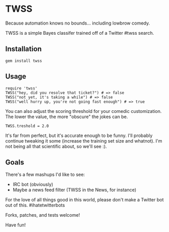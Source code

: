 TWSS
====

Because automation knows no bounds... including lowbrow comedy.

TWSS is a simple Bayes classifer trained off of a Twitter #twss search.

Installation
------------

    gem install twss

Usage
-----

    require 'twss'
    TWSS("hey, did you resolve that ticket?") # => false
    TWSS("not yet, it's taking a while") # => false
    TWSS("well hurry up, you're not going fast enough") # => true

You can also adjust the scoring threshold for your comedic customization.  The
lower the value, the more "obscure" the jokes can be.

    TWSS.treshold = 2.0

It's far from perfect, but it's accurate enough to be funny.  I'll probably
continue tweaking it some (increase the training set size and whatnot).  I'm not
being all that scientific about, so we'll see :).


Goals
-----

There's a few mashups I'd like to see:

 * IRC bot (obviously)
 * Maybe a news feed filter (TWSS in the News, for instance)

For the love of all things good in this world, please don't make a Twitter
bot out of this. #ihatetwitterbots

Forks, patches, and tests welcome!

Have fun!

